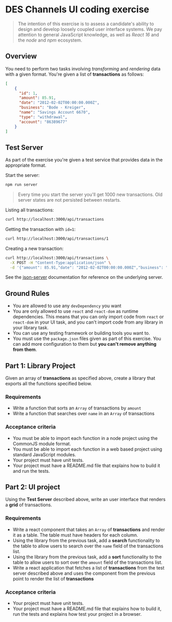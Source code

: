 # DES Channels UI coding exercise

> The intention of this exercise is to assess a candidate's ability to design and develop loosely coupled user interface systems. We pay attention to general JavaScript knowledge, as well as *React 16* and the *node* and *npm* ecosystem.

## Overview

You need to perform two tasks involving _transforming_ and _rendering_ data with a given format. You're given a list of **transactions** as follows:

```json
[
    {
      "id": 1,
      "amount": 85.91,
      "date": "2012-02-02T00:00:00.000Z",
      "business": "Bode - Kreiger",
      "name": "Savings Account 6670",
      "type": "withdrawal",
      "account": "86389677"
    }
]
```

## Test Server

As part of the exercise you're given a test service that provides data in the appropriate format.

Start the server:

```bash
npm run server
```

> Every time you start the server you'll get 1000 new transactions. Old server states are not persisted between restarts.

Listing all transactions:

```bash
curl http://localhost:3000/api/transactions
```

Getting the transaction with `id=1`:

```bash
curl http://localhost:3000/api/transactions/1
```

Creating a new transaction:

```bash
curl http://localhost:3000/api/transactions \
  -X POST -H "Content-Type:application/json" \
  -d '{"amount": 85.91,"date": "2012-02-02T00:00:00.000Z","business": "Bode - Kreiger","name": "Savings Account 6670","type": "withdrawal","account": "86389677"}'
```

See the [json-server](https://github.com/typicode/json-server) documentation for reference on the underlying server.

## Ground Rules

* You are allowed to use any `devDependency` you want
* You are only allowed to use `react` and `react-dom` as runtime dependencies. This means that you can only import code from `react` or `react-dom` in your UI task, and you can't import code from any library in your library task.
* You can use any testing framework or building tools you want to.
* You must use the `package.json` files given as part of this exercise. You can add more configuration to them but **you can't remove anything from them**.



## Part 1: Library Project

Given an array of **transactions** as specified above, create a library that exports all the functions specified below.

### Requirements

* Write a function that sorts an `Array` of transactions by `amount`
* Write a function that searches over `name` in an `Array` of transactions

### Acceptance criteria

* You must be able to import each function in a node project using the CommonJS module format.
* You must be able to import each function in a web based project using standard JavaScript modules.
* Your project must have unit tests.
* Your project must have a README.md file that explains how to build it and run the tests.

## Part 2: UI project

Using the **Test Server** described above, write an user interface that renders a **grid** of transactions.

### Requirements

* Write a react component that takes an `Array` of **transactions** and render it as a table. The table must have headers for each column.
* Using the library from the previous task, add a **search** functionality to the table to allow users to search over the `name` field of the transactions list.
* Using the library from the previous task, add a **sort** functionality to the table to allow users to sort over the `amount` field of the transactions list.
* Write a react application that fetches a list of **transactions** from the test server described above and uses the component from the previous point to render the list of **transactions**

### Acceptance criteria

* Your project must have unit tests.
* Your project must have a README.md file that explains how to build it, run the tests and explains how test your project in a browser.



